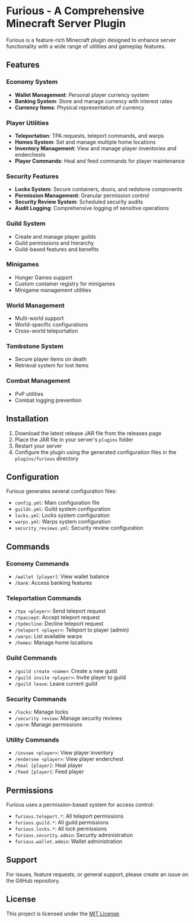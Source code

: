 # Furious - A Comprehensive Minecraft Server Plugin

Furious is a feature-rich Minecraft plugin designed to enhance server functionality with a wide range of utilities and gameplay features.

## Features

### Economy System
- **Wallet Management**: Personal player currency system
- **Banking System**: Store and manage currency with interest rates
- **Currency Items**: Physical representation of currency

### Player Utilities
- **Teleportation**: TPA requests, teleport commands, and warps
- **Homes System**: Set and manage multiple home locations
- **Inventory Management**: View and manage player inventories and enderchests
- **Player Commands**: Heal and feed commands for player maintenance

### Security Features
- **Locks System**: Secure containers, doors, and redstone components
- **Permission Management**: Granular permission control
- **Security Review System**: Scheduled security audits
- **Audit Logging**: Comprehensive logging of sensitive operations

### Guild System
- Create and manage player guilds
- Guild permissions and hierarchy
- Guild-based features and benefits

### Minigames
- Hunger Games support
- Custom container registry for minigames
- Minigame management utilities

### World Management
- Multi-world support
- World-specific configurations
- Cross-world teleportation

### Tombstone System
- Secure player items on death
- Retrieval system for lost items

### Combat Management
- PvP utilities
- Combat logging prevention

## Installation

1. Download the latest release JAR file from the releases page
2. Place the JAR file in your server's `plugins` folder
3. Restart your server
4. Configure the plugin using the generated configuration files in the `plugins/furious` directory

## Configuration

Furious generates several configuration files:
- `config.yml`: Main configuration file
- `guilds.yml`: Guild system configuration
- `locks.yml`: Locks system configuration
- `warps.yml`: Warps system configuration
- `security_reviews.yml`: Security review configuration

## Commands

### Economy Commands
- `/wallet [player]`: View wallet balance
- `/bank`: Access banking features

### Teleportation Commands
- `/tpa <player>`: Send teleport request
- `/tpaccept`: Accept teleport request
- `/tpdecline`: Decline teleport request
- `/teleport <player>`: Teleport to player (admin)
- `/warps`: List available warps
- `/homes`: Manage home locations

### Guild Commands
- `/guild create <name>`: Create a new guild
- `/guild invite <player>`: Invite player to guild
- `/guild leave`: Leave current guild

### Security Commands
- `/locks`: Manage locks
- `/security review`: Manage security reviews
- `/perm`: Manage permissions

### Utility Commands
- `/invsee <player>`: View player inventory
- `/endersee <player>`: View player enderchest
- `/heal [player]`: Heal player
- `/feed [player]`: Feed player

## Permissions

Furious uses a permission-based system for access control:
- `furious.teleport.*`: All teleport permissions
- `furious.guild.*`: All guild permissions
- `furious.locks.*`: All lock permissions
- `furious.security.admin`: Security administration
- `furious.wallet.admin`: Wallet administration

## Support

For issues, feature requests, or general support, please create an issue on the GitHub repository.

## License

This project is licensed under the [MIT License](LICENSE).